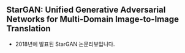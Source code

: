 ## StarGAN: Unified Generative Adversarial Networks for Multi-Domain Image-to-Image Translation
- 2018년에 발표된 StarGAN 논문리뷰입니다.
